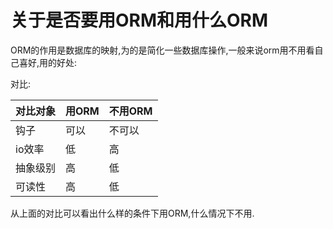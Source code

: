 # 关于是否要用ORM和用什么ORM

ORM的作用是数据库的映射,为的是简化一些数据库操作,一般来说orm用不用看自己喜好,用的好处:

对比:

对比对象|用ORM|不用ORM
---|---|---
钩子|可以|不可以
io效率|低|高
抽象级别|高|低
可读性|高|低
从上面的对比可以看出什么样的条件下用ORM,什么情况下不用.
